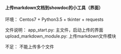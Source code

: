 #### 上传markdown文档到showdoc的小工具（界面）

环境：
Centos7 + Python3.5 + tkinter + requests

文件说明：
app_start.py: 主文件，启动上传的界面
upload_markdown_module.py: 上传markdown文件模块

不足：
不能上传多个文件
